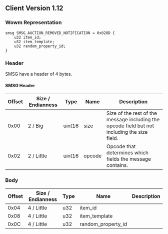 ## Client Version 1.12

### Wowm Representation
```rust,ignore
smsg SMSG_AUCTION_REMOVED_NOTIFICATION = 0x028D {
    u32 item_id;
    u32 item_template;
    u32 random_property_id;
}
```
### Header
SMSG have a header of 4 bytes.

#### SMSG Header
| Offset | Size / Endianness | Type   | Name   | Description |
| ------ | ----------------- | ------ | ------ | ----------- |
| 0x00   | 2 / Big           | uint16 | size   | Size of the rest of the message including the opcode field but not including the size field.|
| 0x02   | 2 / Little        | uint16 | opcode | Opcode that determines which fields the message contains.|
### Body
| Offset | Size / Endianness | Type | Name | Description |
| ------ | ----------------- | ---- | ---- | ----------- |
| 0x04 | 4 / Little | u32 | item_id |  |
| 0x08 | 4 / Little | u32 | item_template |  |
| 0x0C | 4 / Little | u32 | random_property_id |  |
